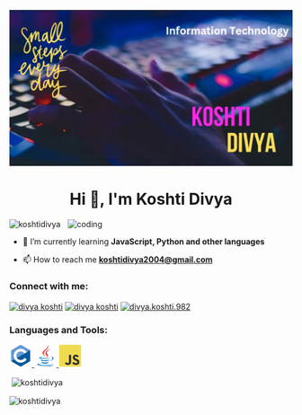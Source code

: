 ![logo](temp.png)
<h1 align="center">Hi 👋, I'm Koshti Divya</h1>
<img align="right" alt="coding"width="400" src="https://user-images.githubusercontent.com/59734313/157189039-c09b3e38-9f42-42c0-ab54-14f1574190a7.gif">

<p align="left"> <img src="https://komarev.com/ghpvc/?username=koshtidivya&label=Profile%20views&color=0e75b6&style=flat" alt="koshtidivya" /> </p>

- 🌱 I’m currently learning **JavaScript, Python and other languages**

- 📫 How to reach me **koshtidivya2004@gmail.com**



<h3 align="left">Connect with me:</h3>
<p align="left">
<a href="https://linkedin.com/in/divya koshti" target="blank"><img align="center" src="https://raw.githubusercontent.com/rahuldkjain/github-profile-readme-generator/master/src/images/icons/Social/linked-in-alt.svg" alt="divya koshti" height="30" width="40" /></a>
<a href="https://fb.com/divya koshti" target="blank"><img align="center" src="https://raw.githubusercontent.com/rahuldkjain/github-profile-readme-generator/master/src/images/icons/Social/facebook.svg" alt="divya koshti" height="30" width="40" /></a>
<a href="https://instagram.com/divya.koshti.982" target="blank"><img align="center" src="https://raw.githubusercontent.com/rahuldkjain/github-profile-readme-generator/master/src/images/icons/Social/instagram.svg" alt="divya.koshti.982" height="30" width="40" /></a>
</p>

<h3 align="left">Languages and Tools:</h3>
<p align="left"> <a href="https://www.cprogramming.com/" target="_blank" rel="noreferrer"> <img src="https://raw.githubusercontent.com/devicons/devicon/master/icons/c/c-original.svg" alt="c" width="40" height="40"/> </a> <a href="https://www.java.com" target="_blank" rel="noreferrer"> <img src="https://raw.githubusercontent.com/devicons/devicon/master/icons/java/java-original.svg" alt="java" width="40" height="40"/> </a> <a href="https://developer.mozilla.org/en-US/docs/Web/JavaScript" target="_blank" rel="noreferrer"> <img src="https://raw.githubusercontent.com/devicons/devicon/master/icons/javascript/javascript-original.svg" alt="javascript" width="40" height="40"/> </a>  </p>




<p>&nbsp;<img align="center" src="https://github-readme-stats.vercel.app/api?username=koshtidivya&show_icons=true&locale=en" alt="koshtidivya" /></p>

<p><img align="center" src="https://github-readme-streak-stats.herokuapp.com/?user=koshtidivya&" alt="koshtidivya" /></p>

